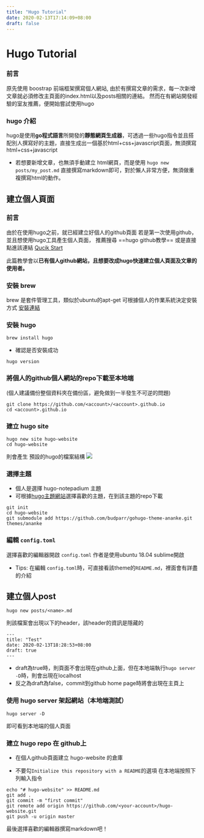 ```yaml
---
title: "Hugo Tutorial"
date: 2020-02-13T17:14:09+08:00
draft: false
---
```


# Hugo Tutorial

### 前言
原先使用 boostrap 前端框架撰寫個人網站,
由於有撰寫文章的需求，每一次新增文章就必須修改主頁面的index.html以及posts相關的連結。
然而在有網站開發經驗的室友推薦，便開始嘗試使用hugo


### hugo 介紹
hugo是使用**go程式語言**所開發的**靜態網頁生成器**，可透過一些hugo指令並且搭配別人撰寫好的主題，直接生成出一個基於html+css+javascript頁面，無須撰寫html+css+javascript

* 若想要新增文章，也無須手動建立 html網頁，而是使用 `hugo new posts/my_post.md` 直接撰寫markdown即可，對於懶人非常方便，無須做重複撰寫html的動作。

## 建立個人頁面

### 前言
由於在使用hugo之前，就已經建立好個人的github頁面
若是第一次使用github，並且想使用hugo工具產生個人頁面，
推薦搜尋 ==hugo github教學==
或是直接點進該連結 [Qucik Start](https://gohugo.io/getting-started/quick-start/)

此篇教學會以**已有個人github網站，且想要改成hugo快速建立個人頁面及文章的使用者。**

### 安裝 brew
brew 是套件管理工具，類似於ubuntu的apt-get
可根據個人的作業系統決定安裝方式
[安裝連結](https://gohugo.io/getting-started/installing)

### 安裝 hugo
```
brew install hugo
```
* 確認是否安裝成功
```
hugo version
```

### 將個人的github個人網站的repo下載至本地端

(個人建議備份整個資料夾在備份區，避免做到一半發生不可逆的問題)
```
git clone https://github.com/<account>/<account>.github.io
cd <account>.github.io
```

### 建立 hugo site

```
hugo new site hugo-website
cd hugo-website
```
則會產生 預設的hugo的檔案結構
![](https://i.imgur.com/jeKdCfT.png)

### 選擇主題
* 個人是選擇 hugo-notepadium 主題
* 可根據[hugo主題網站](https://themes.gohugo.io/)選擇喜歡的主題，在到該主題的repo下載

```
git init
cd hugo-website
git submodule add https://github.com/budparr/gohugo-theme-ananke.git themes/ananke
```

### 編輯 `config.toml`
選擇喜歡的編輯器開啟 `config.toml`
作者是使用ubuntu 18.04 sublime開啟
* Tips: 在編輯 `config.toml`時，可直接看該theme的`README.md`，裡面會有詳盡的介紹


## 建立個人post
```
hugo new posts/<name>.md
```

則該檔案會出現以下的header，該header的資訊是隱藏的

```
---
title: "Test"
date: 2020-02-13T18:28:53+08:00
draft: true
---
```
* draft為true時，則頁面不會出現在github上面，但在本地端執行`hugo server -D`時，則會出現在localhost
* 反之為draft為false，commit到github home page時將會出現在主頁上

### 使用 hugo server 架起網站（本地端測試）
```
hugo server -D
```
即可看到本地端的個人頁面

### 建立 hugo repo 在 github上
* 在個人github頁面建立 hugo-website 的倉庫

* 不要勾`Initialize this repository with a README`的選項
在本地端按照下列輸入指令
```
echo "# hugo-website" >> README.md
git add .
git commit -m "first commit"
git remote add origin https://github.com/<your-account>/hugo-website.git
git push -u origin master
```



最後選擇喜歡的編輯器撰寫markdown吧！